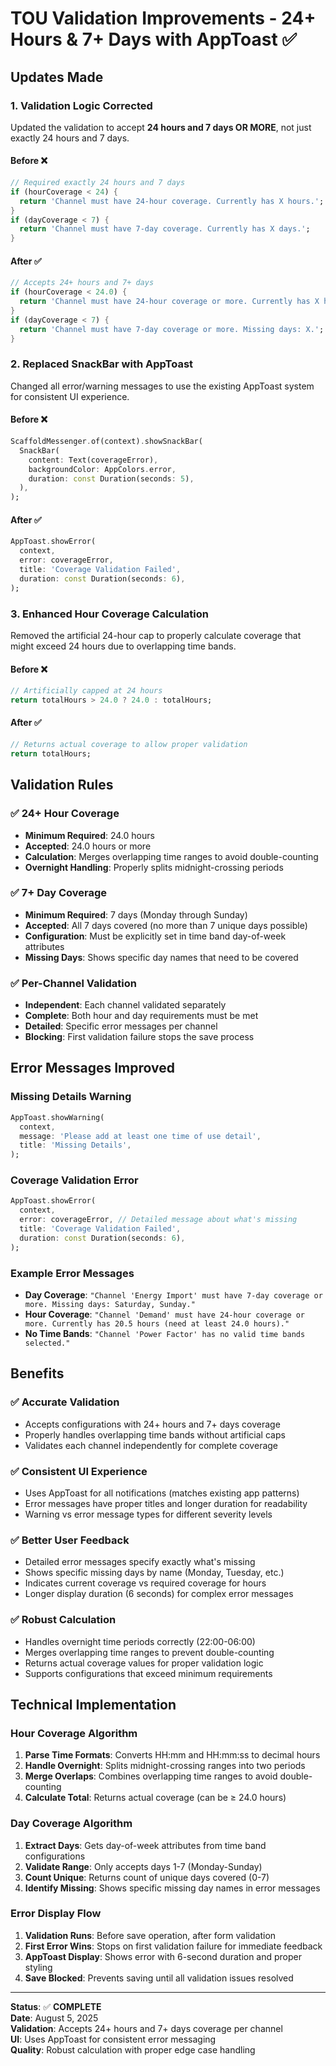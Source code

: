# TOU Validation Improvements - 24+ Hours & 7+ Days with AppToast ✅

## Updates Made

### 1. **Validation Logic Corrected**
Updated the validation to accept **24 hours and 7 days OR MORE**, not just exactly 24 hours and 7 days.

#### Before ❌
```dart
// Required exactly 24 hours and 7 days
if (hourCoverage < 24) {
  return 'Channel must have 24-hour coverage. Currently has X hours.';
}
if (dayCoverage < 7) {
  return 'Channel must have 7-day coverage. Currently has X days.';
}
```

#### After ✅
```dart
// Accepts 24+ hours and 7+ days
if (hourCoverage < 24.0) {
  return 'Channel must have 24-hour coverage or more. Currently has X hours (need at least 24.0 hours).';
}
if (dayCoverage < 7) {
  return 'Channel must have 7-day coverage or more. Missing days: X.';
}
```

### 2. **Replaced SnackBar with AppToast**
Changed all error/warning messages to use the existing AppToast system for consistent UI experience.

#### Before ❌
```dart
ScaffoldMessenger.of(context).showSnackBar(
  SnackBar(
    content: Text(coverageError),
    backgroundColor: AppColors.error,
    duration: const Duration(seconds: 5),
  ),
);
```

#### After ✅
```dart
AppToast.showError(
  context,
  error: coverageError,
  title: 'Coverage Validation Failed',
  duration: const Duration(seconds: 6),
);
```

### 3. **Enhanced Hour Coverage Calculation**
Removed the artificial 24-hour cap to properly calculate coverage that might exceed 24 hours due to overlapping time bands.

#### Before ❌
```dart
// Artificially capped at 24 hours
return totalHours > 24.0 ? 24.0 : totalHours;
```

#### After ✅
```dart
// Returns actual coverage to allow proper validation
return totalHours;
```

## Validation Rules

### ✅ **24+ Hour Coverage**
- **Minimum Required**: 24.0 hours
- **Accepted**: 24.0 hours or more
- **Calculation**: Merges overlapping time ranges to avoid double-counting
- **Overnight Handling**: Properly splits midnight-crossing periods

### ✅ **7+ Day Coverage** 
- **Minimum Required**: 7 days (Monday through Sunday)
- **Accepted**: All 7 days covered (no more than 7 unique days possible)
- **Configuration**: Must be explicitly set in time band day-of-week attributes
- **Missing Days**: Shows specific day names that need to be covered

### ✅ **Per-Channel Validation**
- **Independent**: Each channel validated separately
- **Complete**: Both hour and day requirements must be met
- **Detailed**: Specific error messages per channel
- **Blocking**: First validation failure stops the save process

## Error Messages Improved

### Missing Details Warning
```dart
AppToast.showWarning(
  context,
  message: 'Please add at least one time of use detail',
  title: 'Missing Details',
);
```

### Coverage Validation Error
```dart
AppToast.showError(
  context,
  error: coverageError, // Detailed message about what's missing
  title: 'Coverage Validation Failed',
  duration: const Duration(seconds: 6),
);
```

### Example Error Messages
- **Day Coverage**: `"Channel 'Energy Import' must have 7-day coverage or more. Missing days: Saturday, Sunday."`
- **Hour Coverage**: `"Channel 'Demand' must have 24-hour coverage or more. Currently has 20.5 hours (need at least 24.0 hours)."`
- **No Time Bands**: `"Channel 'Power Factor' has no valid time bands selected."`

## Benefits

### ✅ **Accurate Validation**
- Accepts configurations with 24+ hours and 7+ days coverage
- Properly handles overlapping time bands without artificial caps
- Validates each channel independently for complete coverage

### ✅ **Consistent UI Experience**
- Uses AppToast for all notifications (matches existing app patterns)
- Error messages have proper titles and longer duration for readability
- Warning vs error message types for different severity levels

### ✅ **Better User Feedback**
- Detailed error messages specify exactly what's missing
- Shows specific missing days by name (Monday, Tuesday, etc.)
- Indicates current coverage vs required coverage for hours
- Longer display duration (6 seconds) for complex error messages

### ✅ **Robust Calculation**
- Handles overnight time periods correctly (22:00-06:00)
- Merges overlapping time ranges to prevent double-counting
- Returns actual coverage values for proper validation logic
- Supports configurations that exceed minimum requirements

## Technical Implementation

### Hour Coverage Algorithm
1. **Parse Time Formats**: Converts HH:mm and HH:mm:ss to decimal hours
2. **Handle Overnight**: Splits midnight-crossing ranges into two periods
3. **Merge Overlaps**: Combines overlapping time ranges to avoid double-counting
4. **Calculate Total**: Returns actual coverage (can be ≥ 24.0 hours)

### Day Coverage Algorithm
1. **Extract Days**: Gets day-of-week attributes from time band configurations
2. **Validate Range**: Only accepts days 1-7 (Monday-Sunday)
3. **Count Unique**: Returns count of unique days covered (0-7)
4. **Identify Missing**: Shows specific missing day names in error messages

### Error Display Flow
1. **Validation Runs**: Before save operation, after form validation
2. **First Error Wins**: Stops on first validation failure for immediate feedback
3. **AppToast Display**: Shows error with 6-second duration and proper styling
4. **Save Blocked**: Prevents saving until all validation issues resolved

---

**Status**: ✅ **COMPLETE**  
**Date**: August 5, 2025  
**Validation**: Accepts 24+ hours and 7+ days coverage per channel  
**UI**: Uses AppToast for consistent error messaging  
**Quality**: Robust calculation with proper edge case handling
